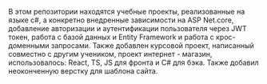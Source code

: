 В этом репозитории находятся учебные проекты, реализованные на языке c#, а конкретно внедренные зависимости на ASP Net.core, добавление авторизации и аутентификации пользователя через JWT токен, работа с базой данных и Entity Framework и работа с крос-доменными запросами.
Также добавлен курсовой проект, написанный совместно с другим учеником, проект интернет - магазин, использовалось: React, TS, JS для фронта и C# для бэка.
Также добавил неоконченную верстку для шаблона сайта.
  
